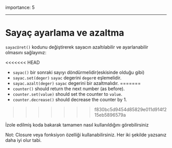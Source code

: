 importance: 5

---

# Sayaç ayarlama ve azaltma

`sayacUret()` kodunu değiştirerek sayacın azaltılabilir ve ayarlanabilir olmasını sağlayınız:

<<<<<<< HEAD
- `sayac()` bir sonraki sayıyı döndürmelidir(eskisinde olduğu gibi)
- `sayac.set(deger)` `sayac` degerini `deger`e eşlemelidir.
- `sayac.azalt(deger)` `sayac` degerini bir azaltmalıdır.
=======
- `counter()` should return the next number (as before).
- `counter.set(value)` should set the counter to `value`.
- `counter.decrease()` should decrease the counter by 1.
>>>>>>> f830bc5d9454d85829e011d914f215eb5896579a


İzole edilmiş koda bakarak tamamen nasıl kullanıldığını görebilirsiniz

Not: Closure veya fonksiyon özelliği kullanabilirsiniz. Her iki şekilde yazsanız daha iyi olur tabi.